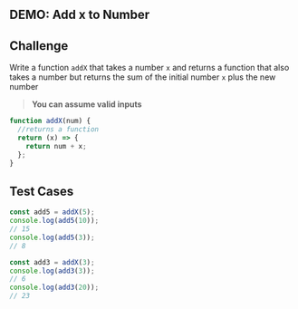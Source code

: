 ## DEMO: Add x to Number

## Challenge

Write a function `addX` that takes a number `x` and returns a function that also takes a number but returns the sum of the initial number `x` plus the new number

> **You can assume valid inputs**

```js
function addX(num) {
  //returns a function
  return (x) => {
    return num + x;
  };
}
```

## Test Cases

```js
const add5 = addX(5);
console.log(add5(10));
// 15
console.log(add5(3));
// 8

const add3 = addX(3);
console.log(add3(3));
// 6
console.log(add3(20));
// 23
```
